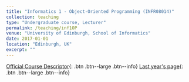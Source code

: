 ```yaml
---
title: "Informatics 1 - Object-Oriented Programming (INFR08014)"
collection: teaching
type: "Undergraduate course, Lecturer"
permalink: /teaching/inf1OP
venue: "University of Edinburgh, School of Informatics"
date: 2017-01-01
location: "Edinburgh, UK"
excerpt: ""
---
```

[Official Course Descriptor](http://www.drps.ed.ac.uk/17-18/dpt/cxinfr08014.htm){: .btn .btn--large .btn--info}
[Last year's page](http://www.inf.ed.ac.uk/teaching/courses/inf1/op/){: .btn .btn--large .btn--info} 
